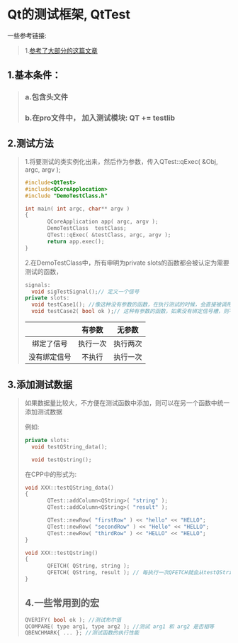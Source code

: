 # Qt的测试框架, QtTest

一些参考链接:

> 1.[参考了大部分的这篇文章](https://blog.csdn.net/weixin_34302561/article/details/92651579?ops_request_misc=%257B%2522request%255Fid%2522%253A%2522164238765016780255249655%2522%252C%2522scm%2522%253A%252220140713.130102334..%2522%257D&request_id=164238765016780255249655&biz_id=0&utm_medium=distribute.pc_search_result.none-task-blog-2~all~sobaiduend~default-1-92651579.first_rank_v2_pc_rank_v29&utm_term=Qt+%E5%8D%95%E5%85%83%E6%B5%8B%E8%AF%95&spm=1018.2226.3001.4187)

## 1.基本条件：
>### a.包含头文件  <QtTest>
>
>### b.在pro文件中， 加入测试模块: QT += testlib
## 2.测试方法
>1.将要测试的类实例化出来，然后作为参数，传入QTest::qExec( &Obj, argc, argv );
>
>```C++
>#include<QtTest>
>#include<QCoreApplocation>
>#include "DemoTestClass.h"
>
>int main( int argc, char** argv )
>{
>        QCoreApplication app( argc, argv );
>        DemoTestClass  testClass;
>        QTest::qExec( &testClass, argc, argv );
>        return app.exec();
>}
>```
>
>2.在DemoTestClass中，所有申明为private slots的函数都会被认定为需要测试的函数，
>
>```C++
>signals:
>	void sigTestSignal();// 定义一个信号
>private slots:
>	void testCase1(); //像这种没有参数的函数，在执行测试的时候，会直接被调用。如果绑定了信号槽，并且发出了信号,则会被执行两次
>	void testCase2( bool ok );// 这种有参数的函数，如果没有绑定信号槽，则不会被调用
>```
>
>|      | 有参数 | 无参数 |
>| :----: | :------: | :------: |
>|   绑定了信号   |   执行一次     |   执行两次     |
>|   没有绑定信号   |   不执行     |   执行一次     |
>
>

## 3.添加测试数据
>如果数据量比较大，不方便在测试函数中添加，则可以在另一个函数中统一添加测试数据
>
>例如:
>
>```c++
>private slots:
>	void testQString_data();
>
>	void testQstring();
>```
>
>在CPP中的形式为:
>
>```c++
>void XXX::testQString_data()
>{
>        QTest::addColumn<QString>( "string" );
>        QTest::addColumn<QString>( "result" );
>
>        QTest::newRow( "firstRow" ) << "hello" << "HELLO";
>        QTest::newRow( "secondRow" ) << "Hello" << "HELLO";
>        QTest::newRow( "thirdRow" ) << "HELLO" << "HELLO";
>}
>
>void XXX::testQstring()
>{
>        QFETCH( QString, string );
>        QFETCH( QString, result ); // 每执行一次QFETCH就会从testQString_data中存入的数据中取一次
>}
>```
>
>## 4.一些常用到的宏
>```c++
>QVERIFY( bool ok ); //测试布尔值
>QCOMPARE( type arg1, type arg2 ); //测试 arg1 和 arg2 是否相等
>QBENCHMARK{ ... }; //测试函数的执行性能
>```
